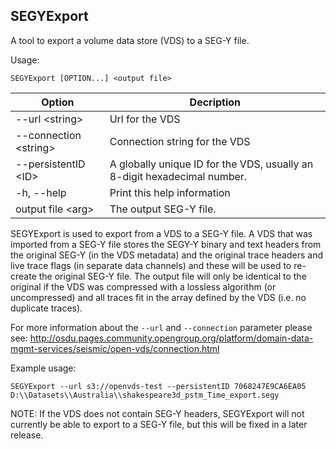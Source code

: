 ## SEGYExport

A tool to export a volume data store (VDS) to a SEG-Y file.

Usage:
```
SEGYExport [OPTION...] <output file>
```

| Option                       | Decription |
|------------------------------|------------|
|--url \<string>               | Url for the VDS
|--connection \<string>        | Connection string for the VDS
|--persistentID \<ID>          | A globally unique ID for the VDS, usually an 8-digit hexadecimal number.
|-h, --help                    | Print this help information
|  output file \<arg>          | The output SEG-Y file.

SEGYExport is used to export from a VDS to a SEG-Y file. A VDS that was
imported from a SEG-Y file stores the SEGY-Y binary and text headers from the
original SEG-Y (in the VDS metadata) and the original trace headers and live
trace flags (in separate data channels) and these will be used to re-create the
original SEG-Y file. The output file will only be identical to the original if
the VDS was compressed with a lossless algorithm (or uncompressed) and all
traces fit in the array defined by the VDS (i.e. no duplicate traces).

For more information about the ``--url`` and ``--connection`` parameter please see:
http://osdu.pages.community.opengroup.org/platform/domain-data-mgmt-services/seismic/open-vds/connection.html

Example usage:
```
SEGYExport --url s3://openvds-test --persistentID 7068247E9CA6EA05 D:\\Datasets\\Australia\\shakespeare3d_pstm_Time_export.segy
```

NOTE:
If the VDS does not contain SEG-Y headers, SEGYExport will not currently be
able to export to a SEG-Y file, but this will be fixed in a later release.
